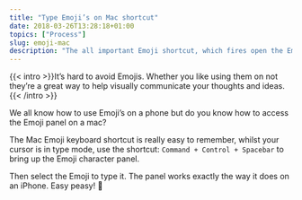 ```yaml
---
title: "Type Emoji’s on Mac shortcut"
date: 2018-03-26T13:28:18+01:00
topics: ["Process"]
slug: emoji-mac
description: "The all important Emoji shortcut, which fires open the Emoji panel, so you can Emoji away to your heart’s content."
---
```


{{< intro >}}It’s hard to avoid Emojis. Whether you like using them on not they’re a great way to help visually communicate your thoughts and ideas.{{< /intro >}}

We all know how to use Emoji’s on a phone but do you know how to access the Emoji panel on a mac?

The Mac Emoji keyboard shortcut is really easy to remember, whilst your cursor is in type mode, use the shortcut: `Command + Control + Spacebar` to bring up the Emoji character panel.

Then select the Emoji to type it. The panel works exactly the way it does on an iPhone. Easy peasy! 🤙
